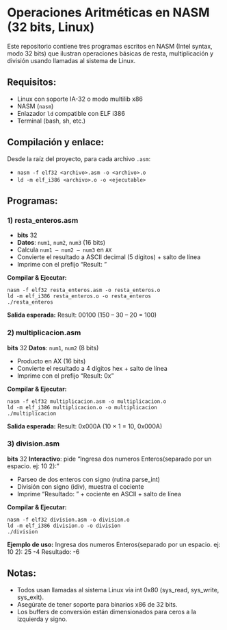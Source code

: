 # Operaciones Aritméticas en NASM (32 bits, Linux)

Este repositorio contiene tres programas escritos en NASM (Intel syntax, modo 32 bits) que ilustran operaciones básicas de resta, multiplicación y división usando llamadas al sistema de Linux.

## Requisitos:
- Linux con soporte IA-32 o modo multilib x86
- NASM (`nasm`)
- Enlazador `ld` compatible con ELF i386
- Terminal (bash, sh, etc.)

## Compilación y enlace:

Desde la raíz del proyecto, para cada archivo `.asm`:
- `nasm -f elf32 <archivo>.asm -o <archivo>.o`
- `ld -m elf_i386 <archivo>.o -o <ejecutable>`

## Programas:

### 1) resta_enteros.asm
- **bits** 32
- **Datos**: `num1`, `num2`, `num3` (16 bits)
- Calcula `num1 – num2 – num3` en `AX`
- Convierte el resultado a ASCII decimal (5 dígitos) + salto de línea
- Imprime con el prefijo “Result: ”

**Compilar & Ejecutar:**
```
nasm -f elf32 resta_enteros.asm -o resta_enteros.o
ld -m elf_i386 resta_enteros.o -o resta_enteros
./resta_enteros
```

**Salida esperada:**
Result: 00100
(150 – 30 – 20 = 100)

### 2) multiplicacion.asm
**bits** 32
**Datos**: `num1`, `num2` (8 bits)
- Producto en AX (16 bits)
- Convierte el resultado a 4 dígitos hex + salto de línea
- Imprime con el prefijo “Result: 0x”

**Compilar & Ejecutar:**
```
nasm -f elf32 multiplicacion.asm -o multiplicacion.o
ld -m elf_i386 multiplicacion.o -o multiplicacion
./multiplicacion
```

**Salida esperada:**
Result: 0x000A
(10 × 1 = 10, 0x000A)

### 3) division.asm
**bits** 32
**Interactivo**: pide “Ingresa dos numeros Enteros(separado por un espacio. ej: 10 2):”
- Parseo de dos enteros con signo (rutina parse_int)
- División con signo (idiv), muestra el cociente
- Imprime “Resultado: ” + cociente en ASCII + salto de línea

**Compilar & Ejecutar:**
```
nasm -f elf32 division.asm -o division.o
ld -m elf_i386 division.o -o division
./division
```

**Ejemplo de uso:**
Ingresa dos numeros Enteros(separado por un espacio. ej: 10 2):
25 -4
Resultado: -6

## Notas:
- Todos usan llamadas al sistema Linux vía int 0x80 (sys_read, sys_write, sys_exit).
- Asegúrate de tener soporte para binarios x86 de 32 bits.
- Los buffers de conversión están dimensionados para ceros a la izquierda y signo.
